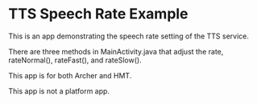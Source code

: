 # TTS Speech Rate Example

This is an app demonstrating the speech rate setting of the TTS service.

There are three methods in MainActivity.java that adjust the rate, rateNormal(), rateFast(), and rateSlow().

This app is for both Archer and HMT.

This app is not a platform app.